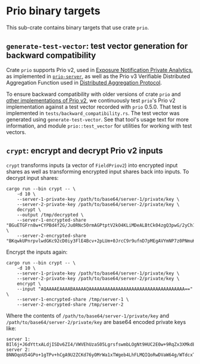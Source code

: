 # Prio binary targets

This sub-crate contains binary targets that use crate `prio`.

## `generate-test-vector`: test vector generation for backward compatibility

Crate `prio` supports Prio v2, used in [Exposure Notification Private Analytics][enpa-whitepaper],
as implemented in [`prio-server`][prio-server], as well as the Prio v3 Verifiable Distributed
Aggregation Function used in [Distributed Aggregation Protocol][dap].

To ensure backward compatibility with older versions of crate `prio` and [other implementations of
Prio v2][libprio-cc], we continuously test `prio`'s Prio v2 implementation against a test vector
recorded with `prio` 0.5.0. That test is implemented in `tests/backward_compatibility.rs`. The test
vector was generated using `generate-test-vector`. See that tool's usage text for more information,
and module `prio::test_vector` for utilities for working with test vectors.

## `crypt`: encrypt and decrypt Prio v2 inputs

`crypt` transforms inputs (a vector of `FieldPriov2`) into encrypted input shares as well as
transforming encrypted input shares back into inputs. To decrypt input shares:

    cargo run --bin crypt -- \
        -d 10 \
        --server-1-private-key /path/to/base64/server-1/private/key \
        --server-2-private-key /path/to/base64/server-2/private/key \
        decrypt \
        --output /tmp/decrypted \
        --server-1-encrypted-share "BGuETGFrn8w+CYPBd4f2G/Ju0RNc50rmAGPtptV2kO4KLiMDeALBtCk04zgQ3pwG/2yCh1ouLAPSeS8WgDtCtMuQNz6YUG+/6UYcBm8LtrzDTHBXoWaOuuafmj4I9d2UdjrTkWMZoAlq/MLKoLDP3MyRNX7MCqkGRgdIyk50b5yvwzt4eMQPJDPnp4TuhV5I2W2ddLXBVGFk9NeJyahbJkbOvYYEnc1NAKMejdiWOcfVfS0vEk+s1Br01UtqEEOYFtyW+CA=" \
        --server-2-encrypted-share "BKqwkUPnrpvlwdGKc92cD0iy3FlE4Bcv+2pLUm+0JrcC9r9ufnD7pMEgAVYmNP7z0PNmuKuDD2PZRdpp5/h330BeWX31n6quI/DvLPQUcTT54M1gM8f3HXfegMaPCCWihqdAh6V7FRw8CdsQI3tr86c="

Encrypt the inputs again:

    cargo run --bin crypt -- \
        -d 10 \
        --server-1-private-key /path/to/base64/server-1/private/key \
        --server-2-private-key /path/to/base64/server-2/private/key \
        encrypt \
        --input "AQAAAAEAAAABAAAAAQAAAAAAAAAAAAAAAAAAAAAAAAAAAAAAAAAAAA==" \
        --server-1-encrypted-share /tmp/server-1 \
        --server-2-encrypted-share /tmp/server-2

Where the contents of `/path/to/base64/server-1/private/key` and
`/path/to/base64/server-2/private/key` are base64 encoded private keys like:

    server 1: BIl6j+J6dYttxALdjISDv6ZI4/VWVEhUzaS05LgrsfswmbLOgNt9HUC2E0w+9RqZx3XMkdEHBHfNuCSMpOwofVSq3TfyKwn0NrftKisKKVSaTOt5seJ67P5QL4hxgPWvxw==
    server 2: BNNOqoU54GPo+1gTPv+hCgA9U2ZCKd76yOMrWa1xTWgeb4LhFLMQIQoRwDVaW64g/WTdcxT4rDULoycUNFB60LER6hPEHg/ObBnRPV1rwS3nj9Bj0tbjVPPyL9p8QW8B+w==

[enpa-whitepaper]: https://covid19-static.cdn-apple.com/applications/covid19/current/static/contact-tracing/pdf/ENPA_White_Paper.pdf
[dap]: https://datatracker.ietf.org/doc/draft-ietf-ppm-dap/
[prio-server]: https://github.com/divviup/prio-server
[libprio-cc]: https://github.com/google/libprio-cc
